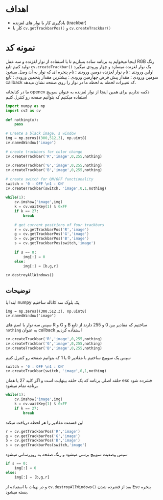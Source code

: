 # اهداف
* یادگیری کار با نوار های لغزنده (trackbar) 
*  کار با `cv.getTrackbarPos()` و `cv.createTrackbar()` 

# نمونه کد
اینجا میخوایم یه برنامه ساده بسازیم تا با استفاده از نوار لغزنده و سه عمل RGB رنگ تولید کنیم
تابع `cv.createTrackbar()` یک نوار لغزنده میسازد و چهار ورودی میگیرد
اولین ورودی : نام نوار لغزنده
دومین ورودی : نام پنجره ای که نوار به آن وصل میشود
سومین ورودی : مقدار پبش فرض
چهارمین ورودی : بیشترین مقدار
پنحمین ورودی : تابع callback که تغییرات لحظه به لحظه ما در نوار را روی صفحه نشان میدهد.

ما در کتابخانه opencv دکمه نداریم برای همین اینجا از نوار لغزنده به عنوان سوییچ استفاده میکنیم
که بتوانیم صفحه رو کنترل کنیم

```python
import numpy as np
import cv2 as cv
 
def nothing(x):
    pass
 
# Create a black image, a window
img = np.zeros((300,512,3), np.uint8)
cv.namedWindow('image')
 
# create trackbars for color change
cv.createTrackbar('R','image',0,255,nothing)
 
cv.createTrackbar('G','image',0,255,nothing)
cv.createTrackbar('B','image',0,255,nothing)
 
# create switch for ON/OFF functionality
switch = '0 : OFF \n1 : ON'
cv.createTrackbar(switch, 'image',0,1,nothing)
 
while(1):
    cv.imshow('image',img)
    k = cv.waitKey(1) & 0xFF
    if k == 27:
        break
 
    # get current positions of four trackbars
    r = cv.getTrackbarPos('R','image')
    g = cv.getTrackbarPos('G','image')
    b = cv.getTrackbarPos('B','image')
    s = cv.getTrackbarPos(switch,'image')
 
    if s == 0:
        img[:] = 0
    else:
        img[:] = [b,g,r]
 
cv.destroyAllWindows()
```
## توضیحات 
ابتدا با numpy یک بلوک سه کاناله ساختیم
```pyhton
img = np.zeros((300,512,3), np.uint8)
cv.namedWindow('image')
```
سپس سه نوار با اسم های R و G و B ساختیم که مقادیر بین 0 و 255 دارند
از تابع `nothing` به عنوان callback استفاده کردیم

```python
cv.createTrackbar('R','image',0,255,nothing)
cv.createTrackbar('G','image',0,255,nothing)
cv.createTrackbar('B','image',0,255,nothing)
```
سپس یک سوییچ ساختیم با مقادیر 0 یا 1 که بتوانیم صفحه رو کنترل کنیم

```python
switch = '0 : OFF \n1 : ON'
cv.createTrackbar(switch, 'image',0,1,nothing)
```
حلقه اصلی برنامه که یک حلقه بینهایت است و اگر کلید 27 یا همان esc فشرده شود برنامه تمام میشود

```python
while(1):
    cv.imshow('image',img)
    k = cv.waitKey(1) & 0xFF
    if k == 27:
        break
```
این قسمت مقادیر را هر لحظه دریافت میکند
```python
r = cv.getTrackbarPos('R','image')
g = cv.getTrackbarPos('G','image')
b = cv.getTrackbarPos('B','image')
s = cv.getTrackbarPos(switch,'image')
```
سپس وضعیت سوییچ برسی میشود و رنگ صفحه به روزرسانی میشود
```python
if s == 0:
    img[:] = 0
else:
    img[:] = [b,g,r]

```
و در نهیات با استفاده از `cv.destroyAllWindows()` بعد از فشرده شدن Esc پنجره بسته میشود.



